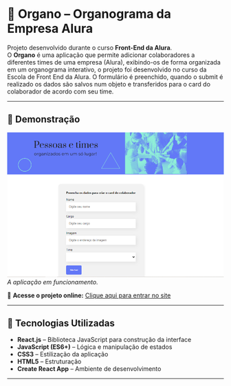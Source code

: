 # 🏢 Organo – Organograma da Empresa Alura

Projeto desenvolvido durante o curso **Front-End da Alura**.  
O **Organo** é uma aplicação que permite adicionar colaboradores a diferentes times de uma empresa (Alura), exibindo-os de forma organizada em um organograma interativo, o projeto foi desenvolvido no curso da Escola de Front End da Alura. O formulário é preenchido, quando o submit é realizado os dados são salvos num objeto e transferidos para o card do colaborador de acordo com seu time.

---

## 📸 Demonstração

![Organo App](https://github.com/Alex-Majdalani/Projeto-Organo/blob/main/organo/organo.png)  
*A aplicação em funcionamento.*  

🔗 **Acesse o projeto online:** [Clique aqui para entrar no site](https://projeto-organo-alura-kappa.vercel.app/)

---

## 🚀 Tecnologias Utilizadas

- **React.js** – Biblioteca JavaScript para construção da interface  
- **JavaScript (ES6+)** – Lógica e manipulação de estados  
- **CSS3** – Estilização da aplicação  
- **HTML5** – Estruturação  
- **Create React App** – Ambiente de desenvolvimento  

---


